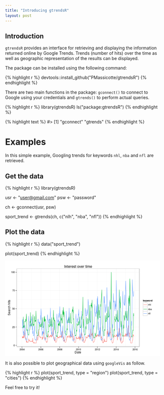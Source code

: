 ```yaml
---
title: "Introducing gtrendsR"
layout: post
---
```




## Introduction

`gtrendsR` provides an interface for retrieving and displaying the information returned online by Google Trends. Trends (number of hits) over the time as well as geographic representation of the results can be displayed.

The package can be installed using the following command:


{% highlight r %}
devtools::install_github("PMassicotte/gtrendsR")
{% endhighlight %}

There are two main functions in the package: `gconnect()` to connect to Google using your credentials and `gtrends()` to perform actual queries.


{% highlight r %}
library(gtrendsR)
ls("package:gtrendsR")
{% endhighlight %}



{% highlight text %}
#> [1] "gconnect" "gtrends"
{% endhighlight %}

# Examples

In this simple example, Googling trends for keywords `nhl`, `nba` and `nfl` are retrieved.

## Get the data


{% highlight r %}
library(gtrendsR)

usr <- "user@gmail.com"
psw <- "password"

ch <- gconnect(usr, psw)

sport_trend <- gtrends(ch, c("nlh", "nba", "nfl"))
{% endhighlight %}

## Plot the data


{% highlight r %}
data("sport_trend")

plot(sport_trend)
{% endhighlight %}

<img src="/assets/Rfig/2015-11-17-gtrendsR/unnamed-chunk-5-1.png" title="plot of chunk unnamed-chunk-5" alt="plot of chunk unnamed-chunk-5" style="display: block; margin: auto;" />

It is also possible to plot geographical data using `googleVis` as follow.


{% highlight r %}
plot(sport_trend, type = "region")
plot(sport_trend, type = "cities")
{% endhighlight %}

Feel free to try it!
